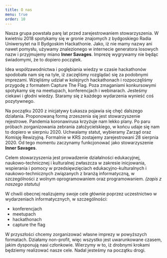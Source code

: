 ```yaml
---
title: O nas
menu: true
order: 10
---
```


<!-- end -->

Nasza grupa powstała parę lat przed zarejestrowaniem stowarzyszenia. W kwietniu 2018 spotykamy się w gronie znajomych
z bydgoskiego Radia Uniwersytet na II Bydgoskim Hackathonie. Jako, iż nie mamy nazwy ani nawet pomysłu, używamy
znalezionego w internecie generatora losowych nazw i przyjmujemy miano __Inner Savages__. Imprezę wygrywamy nie będąc
świadomymi, że to dopiero początek.

Idea współzawodnictwa i poglębiania wiedzy w czasie hackathonów spodobała nam się na tyle, iż zaczęliśmy rozglądać się
za podobnymi imprezami. Wzięliśmy udział w kolejnych hackathonach i rozpoczęliśmy przygodę z formatem Capture
The Flag. Poza zmaganiami konkursowymi spotykamy się na meetupach, konferencjach i webinarach. Jesteśmy ciekawi i głodni
wiedzy. Staramy się z każdego wydarzenia wynieść coś pozytywnego.

Na początku 2020 z inicjatywy Łukasza pojawia się chęć dalszego działania. Proponowaną formą zrzeszenia się jest
stowarzyszenie rejestrowe. Pandemia koronawirusa krzyżuje nam lekko plany. Po paru próbach zorganizowania zebrania
założycielskiego, w końcu udaje się nam to dopiero w sierpniu 2020. Uchwalamy statut, wybieramy Zarząd oraz Komisję
Rewizyjną. Formalnie w KRS zostajemy zarejestrowani 28 sierpnia 2020. Od tego momentu zaczynamy funkcjonować jako 
stowarzyszenie __Inner Savages__.

Celem stowarzyszenia jest prowadzenie działalności edukacyjnej, naukowo-technicznej i kulturalnej zwłaszcza w zakresie
inicjowania, wspierania i pomocy w przedsięwzięciach edukacyjno-kulturalnych i naukowo-technicznych związanych z branżą
informatyczną, w szczególności z wolnym oprogramowaniem oraz programowaniem. *(zapis z naszego statutu)*

W chwili obecnej realizujemy swoje cele głównie poprzez uczestnictwo w wydarzeniach informatycznych, w szczególności:
 - konferencjach
 - meetupach
 - hackathonach
 - capture the flag
 
W przyszłości chcemy zorganizować własne imprezy w powyższych formatach. Działamy non-profit, więc wszystko jest 
uwarunkowane czasem, jakim dysponują nasi członkowie. Wierzymy w to, iż drobnymi krokami będziemy realizować nasze cele.
Nadal jesteśmy na początku drogi.